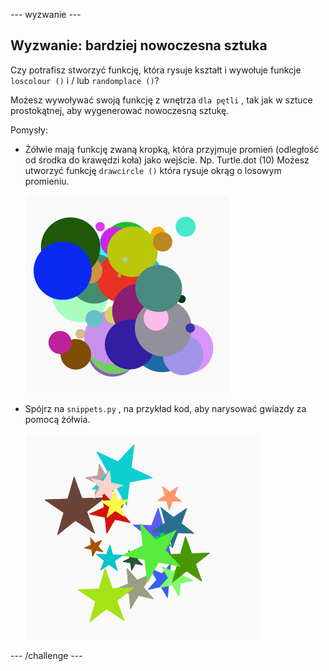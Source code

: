\--- wyzwanie \---

## Wyzwanie: bardziej nowoczesna sztuka

Czy potrafisz stworzyć funkcję, która rysuje kształt i wywołuje funkcje `loscolour ()` i / lub `randomplace ()`?

Możesz wywoływać swoją funkcję z wnętrza `dla pętli` , tak jak w sztuce prostokątnej, aby wygenerować nowoczesną sztukę.

Pomysły:

- Żółwie mają funkcję zwaną kropką, która przyjmuje promień (odległość od środka do krawędzi koła) jako wejście. Np. Turtle.dot (10) Możesz utworzyć funkcję `drawcircle ()` która rysuje okrąg o losowym promieniu.
    
    ![zrzut ekranu](images/modern-circles.png)

- Spójrz na `snippets.py` , na przykład kod, aby narysować gwiazdy za pomocą żółwia.
    
    ![zrzut ekranu](images/modern-stars.png)

\--- /challenge \---